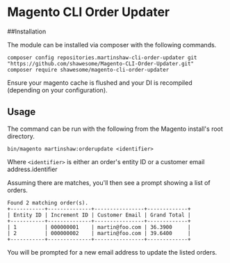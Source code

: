 # Magento CLI Order Updater

##Installation

The module can be installed via composer with the following commands.

```
composer config repositories.martinshaw-cli-order-updater git "https://github.com/shawesome/Magento-CLI-Order-Updater.git"
composer require shawesome/magento-cli-order-updater
```

Ensure your magento cache is flushed and your DI is recompiled (depending on your configuration).

## Usage

The command can be run with the following from the Magento install's root directory.

```
bin/magento martinshaw:orderupdate <identifier>
```

Where `<identifier>` is either an order's entity ID or a customer email address.identifier

Assuming there are matches, you'll then see a prompt showing a list of orders.

```
Found 2 matching order(s). 
+-----------+--------------+----------------+-------------+
| Entity ID | Increment ID | Customer Email | Grand Total |
+-----------+--------------+----------------+-------------+
| 1         | 000000001    | martin@foo.com | 36.3900     |
| 2         | 000000002    | martin@foo.com | 39.6400     |
+-----------+--------------+----------------+-------------+
```

You will be prompted for a new email address to update the listed orders.

